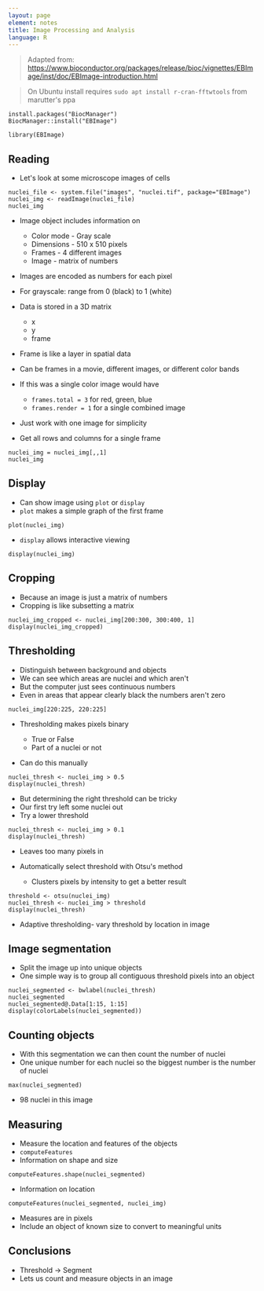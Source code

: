 ```yaml
---
layout: page
element: notes
title: Image Processing and Analysis
language: R
---
```


> Adapted from:
> https://www.bioconductor.org/packages/release/bioc/vignettes/EBImage/inst/doc/EBImage-introduction.html

> On Ubuntu install requires
> `sudo apt install r-cran-fftwtools`
> from marutter's ppa

```
install.packages("BiocManager")
BiocManager::install("EBImage")
```

```
library(EBImage)
```

## Reading

* Let's look at some microscope images of cells

```
nuclei_file <- system.file("images", "nuclei.tif", package="EBImage")
nuclei_img <- readImage(nuclei_file)
nuclei_img
```

* Image object includes information on
    * Color mode - Gray scale
    * Dimensions - 510 x 510 pixels
    * Frames - 4 different images
    * Image - matrix of numbers

* Images are encoded as numbers for each pixel
* For grayscale: range from 0 (black) to 1 (white)

* Data is stored in a 3D matrix
    * x
    * y
    * frame

* Frame is like a layer in spatial data
* Can be frames in a movie, different images, or different color bands
* If this was a single color image would have
    * `frames.total = 3` for red, green, blue
    * `frames.render = 1` for a single combined image

* Just work with one image for simplicity
* Get all rows and columns for a single frame

```
nuclei_img = nuclei_img[,,1]
nuclei_img
```

## Display

* Can show image using `plot` or `display`
* `plot` makes a simple graph of the first frame

```
plot(nuclei_img)
```

* `display` allows interactive viewing

```
display(nuclei_img)
```

## Cropping

* Because an image is just a matrix of numbers
* Cropping is like subsetting a matrix

```
nuclei_img_cropped <- nuclei_img[200:300, 300:400, 1]
display(nuclei_img_cropped)
```

## Thresholding

* Distinguish between background and objects
* We can see which areas are nuclei and which aren't
* But the computer just sees continuous numbers
* Even in areas that appear clearly black the numbers aren't zero

```
nuclei_img[220:225, 220:225]
```

* Thresholding makes pixels binary
    * True or False
    * Part of a nuclei or not

* Can do this manually

```
nuclei_thresh <- nuclei_img > 0.5
display(nuclei_thresh)
```

* But determining the right threshold can be tricky
* Our first try left some nuclei out
* Try a lower threshold

```
nuclei_thresh <- nuclei_img > 0.1
display(nuclei_thresh)
```

* Leaves too many pixels in

* Automatically select threshold with Otsu's method
    * Clusters pixels by intensity to get a better result

```
threshold <- otsu(nuclei_img)
nuclei_thresh <- nuclei_img > threshold
display(nuclei_thresh)
```

* Adaptive thresholding- vary threshold by location in image

## Image segmentation

* Split the image up into unique objects
* One simple way is to group all contiguous threshold pixels into an object

```
nuclei_segmented <- bwlabel(nuclei_thresh)
nuclei_segmented
nuclei_segmented@.Data[1:15, 1:15]
display(colorLabels(nuclei_segmented))
```

## Counting objects

* With this segmentation we can then count the number of nuclei
* One unique number for each nuclei so the biggest number is the number of nuclei

```
max(nuclei_segmented)
```

* 98 nuclei in this image


## Measuring

* Measure the location and features of the objects
* `computeFeatures` 
* Information on shape and size

```
computeFeatures.shape(nuclei_segmented)
```

* Information on location

```
computeFeatures(nuclei_segmented, nuclei_img)
```

* Measures are in pixels
* Include an object of known size to convert to meaningful units

## Conclusions

* Threshold -> Segment
* Lets us count and measure objects in an image